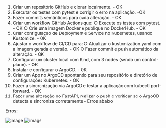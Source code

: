 1. Criar um repositório GitHub e clonar localmente. - OK
2. Executar os testes com pytest e corrigir o erro na aplicação. -OK
3. Fazer commits semânticos para cada alteração. - OK
4. Criar um workflow GitHub Actions que: 
○ Execute os testes com pytest. - OK
○ Crie uma imagem Docker e publique no DockerHub. - OK
5. Criar configuração de Deployment e Service no Kubernetes, usando Kustomize. - OK
6. Ajustar o workflow de CI/CD para:
○ Atualizar o kustomization.yaml com a imagem gerada e versão. - OK
○ Fazer commit e push automático da alteração. - OK
7. Configurar um cluster local com Kind, com 3 nodes (sendo um control-plane). - OK
8. Instalar e configurar o ArgoCD. - OK
9. Criar um App no ArgoCD apontando para seu repositório e diretório de
configurações Kubernetes. - OK
10. Fazer a sincronização via ArgoCD e testar a aplicação com kubectl
port-forward. - OK
11. Fazer uma alteração no FastAPI, realizar o push e verificar se o ArgoCD detecta e
sincroniza corretamente - Erros abaixo

Erros:

![image](https://github.com/user-attachments/assets/ba904bb3-90cd-4a6d-928e-7c0e66066450)
![image](https://github.com/user-attachments/assets/c72f0635-43a6-4e19-b22b-acd7e054e9d4)

